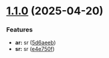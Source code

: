 # [1.1.0](https://github.com/leocodeio-njs/njs-auth/compare/v1.0.1...v1.1.0) (2025-04-20)


### Features

* **ar:** sr ([5d6aeeb](https://github.com/leocodeio-njs/njs-auth/commit/5d6aeebddb0dd028c16104b9da9e9f938febed9a))
* **sr:** sr ([e4e750f](https://github.com/leocodeio-njs/njs-auth/commit/e4e750f6490a13915307ef92becedacac409807f))
